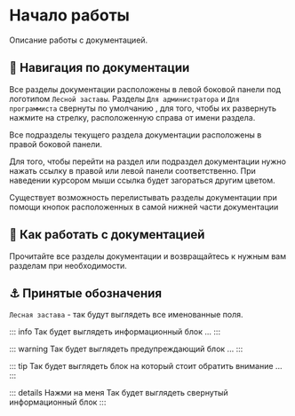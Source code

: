 # Начало работы

Описание работы с документацией.

## 🧭 Навигация по документации

Все разделы документации расположены в левой боковой панели под логотипом `Лесной заставы`. Разделы `Для администратора` и `Для программиста` свернуты по умолчанию , для того, чтобы их развернуть нажмите на стрелку, расположенную справа от имени раздела.

Все подразделы текущего раздела документации расположены в правой боковой панели.

Для того, чтобы перейти на раздел или подраздел документации нужно нажать ссылку в правой или левой панели соответственно. При наведении курсором мыши ссылка будет загораться другим цветом.

Существует возможность перелистывать разделы документации при помощи кнопок расположенных в самой нижней части документации


## 📔 Как работать с документацией

Прочитайте все разделы документации и возвращайтесь к нужным вам разделам при необходимости.


## ⚓ Принятые обозначения

`Лесная застава` - так будут выглядеть все именованные поля.

::: info Так будет выглядеть информационный блок
...
:::

::: warning Так будет выглядеть предупреждающий блок
...
:::

::: tip Так будет выглядеть блок на который стоит обратить внимание
...
:::

::: details Нажми на меня
Так будет выглядеть свернутый информационный блок
:::
